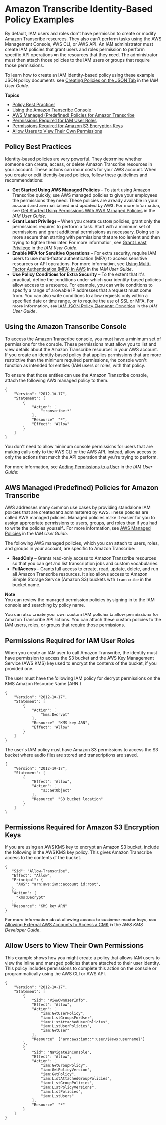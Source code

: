 # Amazon Transcribe Identity\-Based Policy Examples<a name="security_iam_id-based-policy-examples"></a>

By default, IAM users and roles don't have permission to create or modify Amazon Transcribe resources\. They also can't perform tasks using the AWS Management Console, AWS CLI, or AWS API\. An IAM administrator must create IAM policies that grant users and roles permission to perform specific API operations on the resources that they need\. The administrator must then attach those policies to the IAM users or groups that require those permissions\.

To learn how to create an IAM identity\-based policy using these example JSON policy documents, see [Creating Policies on the JSON Tab](https://docs.aws.amazon.com/IAM/latest/UserGuide/access_policies_create.html#access_policies_create-json-editor) in the *IAM User Guide*\.

**Topics**
+ [Policy Best Practices](#security_iam_service-with-iam-policy-best-practices)
+ [Using the Amazon Transcribe Console](#security_iam_id-based-policy-examples-console)
+ [AWS Managed \(Predefined\) Policies for Amazon Transcribe](#auth-managed-policies)
+ [Permissions Required for IAM User Roles](#auth-role-iam-user)
+ [Permissions Required for Amazon S3 Encryption Keys](#auth-role-cmk)
+ [Allow Users to View Their Own Permissions](#security_iam_id-based-policy-examples-view-own-permissions)

## Policy Best Practices<a name="security_iam_service-with-iam-policy-best-practices"></a>

Identity\-based policies are very powerful\. They determine whether someone can create, access, or delete Amazon Transcribe resources in your account\. These actions can incur costs for your AWS account\. When you create or edit identity\-based policies, follow these guidelines and recommendations:
+ **Get Started Using AWS Managed Policies** – To start using Amazon Transcribe quickly, use AWS managed policies to give your employees the permissions they need\. These policies are already available in your account and are maintained and updated by AWS\. For more information, see [Get Started Using Permissions With AWS Managed Policies](https://docs.aws.amazon.com/IAM/latest/UserGuide/best-practices.html#bp-use-aws-defined-policies) in the *IAM User Guide*\.
+ **Grant Least Privilege** – When you create custom policies, grant only the permissions required to perform a task\. Start with a minimum set of permissions and grant additional permissions as necessary\. Doing so is more secure than starting with permissions that are too lenient and then trying to tighten them later\. For more information, see [Grant Least Privilege](https://docs.aws.amazon.com/IAM/latest/UserGuide/best-practices.html#grant-least-privilege) in the *IAM User Guide*\.
+ **Enable MFA for Sensitive Operations** – For extra security, require IAM users to use multi\-factor authentication \(MFA\) to access sensitive resources or API operations\. For more information, see [Using Multi\-Factor Authentication \(MFA\) in AWS](https://docs.aws.amazon.com/IAM/latest/UserGuide/id_credentials_mfa.html) in the *IAM User Guide*\.
+ **Use Policy Conditions for Extra Security** – To the extent that it's practical, define the conditions under which your identity\-based policies allow access to a resource\. For example, you can write conditions to specify a range of allowable IP addresses that a request must come from\. You can also write conditions to allow requests only within a specified date or time range, or to require the use of SSL or MFA\. For more information, see [IAM JSON Policy Elements: Condition](https://docs.aws.amazon.com/IAM/latest/UserGuide/reference_policies_elements_condition.html) in the *IAM User Guide*\.

## Using the Amazon Transcribe Console<a name="security_iam_id-based-policy-examples-console"></a>

To access the Amazon Transcribe console, you must have a minimum set of permissions for the console\. These permissions must allow you to list and view details about the Amazon Transcribe resources in your AWS account\. If you create an identity\-based policy that applies permissions that are more restrictive than the minimum required permissions, the console won't function as intended for entities \(IAM users or roles\) with that policy\.

To ensure that those entities can use the Amazon Transcribe console, attach the following AWS managed policy to them\. 

```
{
    "Version": "2012-10-17",
    "Statement": [
        {
            "Action": [
                "transcribe:*"
            ],
            "Resource": "*",
            "Effect": "Allow"
        }
    ]
}
```

You don't need to allow minimum console permissions for users that are making calls only to the AWS CLI or the AWS API\. Instead, allow access to only the actions that match the API operation that you're trying to perform\. 

For more information, see [Adding Permissions to a User](https://docs.aws.amazon.com/IAM/latest/UserGuide/id_users_change-permissions.html#users_change_permissions-add-console) in the *IAM User Guide*:

## AWS Managed \(Predefined\) Policies for Amazon Transcribe<a name="auth-managed-policies"></a>

AWS addresses many common use cases by providing standalone IAM policies that are created and administered by AWS\. These policies are called AWS managed policies\. Managed policies make it easier for you to assign appropriate permissions to users, groups, and roles than if you had to write the policies yourself\.\. For more information, see [AWS Managed Policies](https://docs.aws.amazon.com/IAM/latest/UserGuide/access_policies_managed-vs-inline.html#aws-managed-policies) in the *IAM User Guide*\.

The following AWS managed policies, which you can attach to users, roles, and groups in your account, are specific to Amazon Transcribe:
+ **ReadOnly** – Grants read\-only access to Amazon Transcribe resources so that you can get and list transcription jobs and custom vocabularies\.
+ **FullAccess** – Grants full access to create, read, update, delete, and run all Amazon Transcribe resources\. It also allows access to Amazon Simple Storage Service \(Amazon S3\) buckets with `transcribe` in the bucket name\.

**Note**  
You can review the managed permission policies by signing in to the IAM console and searching by policy name\.

You can also create your own custom IAM policies to allow permissions for Amazon Transcribe API actions\. You can attach these custom policies to the IAM users, roles, or groups that require those permissions\.

## Permissions Required for IAM User Roles<a name="auth-role-iam-user"></a>

When you create an IAM user to call Amazon Transcribe, the identity must have permission to access the S3 bucket and the AWS Key Management Service \(AWS KMS\) key used to encrypt the contents of the bucket, if you provided one\. 

The user must have the following IAM policy for decrypt permissions on the KMS Amazon Resource Name \(ARN\.\)

```
{
    "Version": "2012-10-17",
    "Statement": [
        {
            "Action": [
                "kms:Decrypt"
            ],
            "Resource": "KMS key ARN",
            "Effect": "Allow"
        }
    ]
}
```

The user's IAM policy must have Amazon S3 permissions to access the S3 bucket where audio files are stored and transcriptions are saved\.

```
{
    "Version": "2012-10-17",
    "Statement": [
        {
            "Effect": "Allow",
            "Action": [
                "s3:GetObject"
            ],
            "Resource": "S3 bucket location"
        }
    ]
}
```

## Permissions Required for Amazon S3 Encryption Keys<a name="auth-role-cmk"></a>

If you are using an AWS KMS key to encrypt an Amazon S3 bucket, include the following in the AWS KMS key policy\. This gives Amazon Transcribe access to the contents of the bucket\. 

```
{
   "Sid": "Allow-Transcribe",
   "Effect": "Allow",
   "Principal": {
     "AWS": "arn:aws:iam::account id:root",
   },
   "Action": [
     "kms:Decrypt"
   ],
   "Resource": "KMS key ARN"
}
```

For more information about allowing access to customer master keys, see [ Allowing External AWS Accounts to Access a CMK](https://docs.aws.amazon.com/kms/latest/developerguide/key-policy-modifying.html#key-policy-modifying-external-accounts) in the *AWS KMS Developer Guide*\.

## Allow Users to View Their Own Permissions<a name="security_iam_id-based-policy-examples-view-own-permissions"></a>

This example shows how you might create a policy that allows IAM users to view the inline and managed policies that are attached to their user identity\. This policy includes permissions to complete this action on the console or programmatically using the AWS CLI or AWS API\.

```
{
    "Version": "2012-10-17",
    "Statement": [
        {
            "Sid": "ViewOwnUserInfo",
            "Effect": "Allow",
            "Action": [
                "iam:GetUserPolicy",
                "iam:ListGroupsForUser",
                "iam:ListAttachedUserPolicies",
                "iam:ListUserPolicies",
                "iam:GetUser"
            ],
            "Resource": ["arn:aws:iam::*:user/${aws:username}"]
        },
        {
            "Sid": "NavigateInConsole",
            "Effect": "Allow",
            "Action": [
                "iam:GetGroupPolicy",
                "iam:GetPolicyVersion",
                "iam:GetPolicy",
                "iam:ListAttachedGroupPolicies",
                "iam:ListGroupPolicies",
                "iam:ListPolicyVersions",
                "iam:ListPolicies",
                "iam:ListUsers"
            ],
            "Resource": "*"
        }
    ]
}
```
